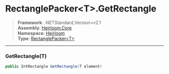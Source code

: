 # RectanglePacker\<T>.GetRectangle

> **Framework**: .NETStandard,Version=v2.1  
> **Assembly**: [Heirloom.Core][0]  
> **Namespace**: [Heirloom][0]  
> **Type**: [RectanglePacker\<T>][1]  

--------------------------------------------------------------------------------

### GetRectangle(T)

```cs
public IntRectangle GetRectangle(T element)
```

[0]: ..\Heirloom.Core.md
[1]: Heirloom.RectanglePacker[T].md
